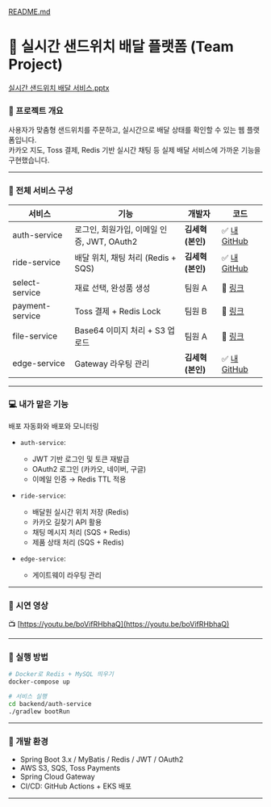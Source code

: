 [README.md](https://github.com/user-attachments/files/21572637/README.md)
# 🥪 실시간 샌드위치 배달 플랫폼 (Team Project)
[실시간 샌드위치 배달 서비스.pptx](https://github.com/user-attachments/files/21572686/default.pptx)

### 📌 프로젝트 개요
사용자가 맞춤형 샌드위치를 주문하고, 실시간으로 배달 상태를 확인할 수 있는 웹 플랫폼입니다.  
카카오 지도, Toss 결제, Redis 기반 실시간 채팅 등 실제 배달 서비스에 가까운 기능을 구현했습니다.

---

### 🧱 전체 서비스 구성

| 서비스 | 기능 | 개발자 | 코드 |
|--------|------|--------|------|
| auth-service | 로그인, 회원가입, 이메일 인증, JWT, OAuth2 | **김세혁(본인)** | ✅ [내 GitHub](https://github.com/KimSe-hyuk/auth-service) |
| ride-service | 배달 위치, 채팅 처리 (Redis + SQS) | **김세혁(본인)** | ✅ [내 GitHub](https://github.com/KimSe-hyuk/ride-service) |
| select-service | 재료 선택, 완성품 생성 | 팀원 A | 🔗 [링크](https://github.com/ChoDaeKyung/select-service) |
| payment-service | Toss 결제 + Redis Lock | 팀원 B | 🔗 [링크](https://github.com/ChoDaeKyung/payment-service) |
| file-service | Base64 이미지 처리 + S3 업로드 | 팀원 A | 🔗 [링크](https://github.com/ChoDaeKyung/file-service) |
| edge-service | Gateway 라우팅 관리 | **김세혁(본인)** | ✅ [내 GitHub](https://github.com/KimSe-hyuk/edge-service) |

---

### 💻 내가 맡은 기능
   배포 자동화와 배포와 모니터링
- `auth-service`:  
  - JWT 기반 로그인 및 토큰 재발급  
  - OAuth2 로그인 (카카오, 네이버, 구글)  
  - 이메일 인증 → Redis TTL 적용  

- `ride-service`:  
  - 배달원 실시간 위치 저장 (Redis)  
  - 카카오 길찾기 API 활용  
  - 채팅 메시지 처리 (SQS + Redis)  
  - 제품 상태 처리 (SQS + Redis)
    
- `edge-service`:
  - 게이트웨이 라우팅 관리

  
---

### 🔗 시연 영상  
📺 [https://youtu.be/boVifRHbhaQ](https://youtu.be/boVifRHbhaQ)

---

### 🚀 실행 방법
```bash
# Docker로 Redis + MySQL 띄우기
docker-compose up

# 서비스 실행
cd backend/auth-service
./gradlew bootRun
```

---

### 🧠 개발 환경

- Spring Boot 3.x / MyBatis / Redis / JWT / OAuth2
- AWS S3, SQS, Toss Payments
- Spring Cloud Gateway
- CI/CD: GitHub Actions + EKS 배포

---
